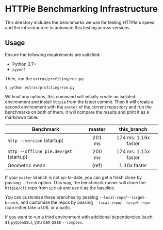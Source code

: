 # HTTPie Benchmarking Infrastructure

This directory includes the benchmarks we use for testing HTTPie's speed and the
infrastructure to automate this testing across versions.

## Usage

Ensure the following requirements are satisfied:

- Python 3.7+
- `pyperf`

Then, run the `extras/profiling/run.py`:

```console
$ python extras/profiling/run.py
```

Without any options, this command will initially create an isolated environment
and install `httpie` from the latest commit. Then it will create a second
environment with the `master` of the current repository and run the benchmarks
on both of them. It will compare the results and print it as a markdown table:

| Benchmark                              | master |     this_branch      |
| -------------------------------------- | :----: | :------------------: |
| `http --version` (startup)             | 201 ms | 174 ms: 1.16x faster |
| `http --offline pie.dev/get` (startup) | 200 ms | 174 ms: 1.15x faster |
| Geometric mean                         | (ref)  |     1.10x faster     |

If your `master` branch is not up-to-date, you can get a fresh clone by passing
`--fresh` option. This way, the benchmark runner will clone the `httpie/cli`
repo from `GitHub` and use it as the baseline.

You can customize these branches by passing `--local-repo`/`--target-branch`,
and customize the repos by passing `--local-repo`/`--target-repo` (can either
take a URL or a path).

If you want to run a third environment with additional dependencies (such as
`pyOpenSSL`), you can pass `--complex`.
